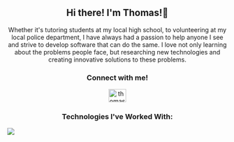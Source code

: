<h2 align="center"> Hi there! I'm Thomas!👋 </h2>

<p align="center">Whether it's tutoring students at my local high school, to volunteering at my local police department, I have always had a passion to help anyone I see and strive to develop software that can do the same. I love not only learning about the problems people face, but researching new technologies and creating innovative solutions to these problems.</p>

<h3 align="center">Connect with me!</h3>
<p align="center">
<a href="https://www.linkedin.com/in/thomas-ly-88559b255/" target="blank"><img align="center" src="https://raw.githubusercontent.com/rahuldkjain/github-profile-readme-generator/master/src/images/icons/Social/linked-in-alt.svg" alt="thomasly" height="30" width="40" /></a>
</p>

<h3 align="center">Technologies I've Worked With:</h3>
<img src="[![My Skills](https://skillicons.dev/icons?i=js,html,css,wasm)](https://skillicons.dev)" >







<!--
**thomasly13/thomasly13** is a ✨ _special_ ✨ repository because its `README.md` (this file) appears on your GitHub profile.

Here are some ideas to get you started:

- 🔭 I’m currently working on ...
- 🌱 I’m currently learning ...
- 👯 I’m looking to collaborate on ...
- 🤔 I’m looking for help with ...
- 💬 Ask me about ...
- 📫 How to reach me: ...
- 😄 Pronouns: ...
- ⚡ Fun fact: ...
-->
